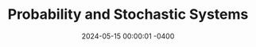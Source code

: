 ---
title: Probability and Stochastic Systems
class_code: ORF 309
semester_name: Spring 2024
semester_order: 3
order: 2
date: 2024-05-15 00:00:01 -0400
downloads:
  - label: ORF 309 Notes
    url: /downloads/ORF%20309%20Notes.pdf
texts:
  - title: Introduction to Probability Models
    author: Sheldon Ross
  - title: Fundamentals of Probability
    author: Saeed Ghahramani
  - title: A First Course in Stochastic Processes
    author: Samuel Karlin and Howard Taylor
  - title: Markov Chains
    author: J.R. Norris
---